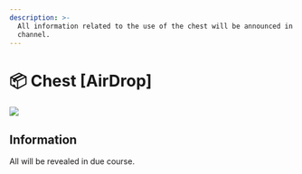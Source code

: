 ```yaml
---
description: >-
  All information related to the use of the chest will be announced in this
  channel.
---
```


# 📦 Chest \[AirDrop]

![](../.gitbook/assets/output-onlinegiftools.gif)

## Information

All will be revealed in due course.
